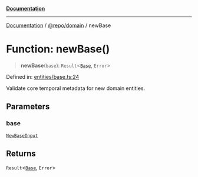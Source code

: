 [**Documentation**](../../../README.md)

***

[Documentation](../../../README.md) / [@repo/domain](../README.md) / newBase

# Function: newBase()

> **newBase**(`base`): `Result`\<[`Base`](../interfaces/Base.md), `Error`\>

Defined in: [entities/base.ts:24](https://github.com/o3osatoshi/experiment/blob/54ab00df974a3e9f8283fbcd8c611ed1e0274132/packages/domain/src/entities/base.ts#L24)

Validate core temporal metadata for new domain entities.

## Parameters

### base

[`NewBaseInput`](../type-aliases/NewBaseInput.md)

## Returns

`Result`\<[`Base`](../interfaces/Base.md), `Error`\>
